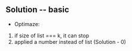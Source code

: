 ## Solution -- basic
* Optimaze: 
1. if size of list === k, it can stop
2. applied a number instead of list (Solution - 0)
